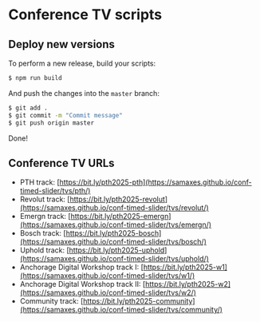 # Conference TV scripts

## Deploy new versions

To perform a new release, build your scripts:

```sh
$ npm run build
```

And push the changes into the `master` branch:

```sh
$ git add .
$ git commit -m "Commit message"
$ git push origin master
```

Done!

## Conference TV URLs

* PTH track: [https://bit.ly/pth2025-pth](https://samaxes.github.io/conf-timed-slider/tvs/pth/)
* Revolut track: [https://bit.ly/pth2025-revolut](https://samaxes.github.io/conf-timed-slider/tvs/revolut/)
* Emergn track: [https://bit.ly/pth2025-emergn](https://samaxes.github.io/conf-timed-slider/tvs/emergn/)
* Bosch track: [https://bit.ly/pth2025-bosch](https://samaxes.github.io/conf-timed-slider/tvs/bosch/)
* Uphold track: [https://bit.ly/pth2025-uphold](https://samaxes.github.io/conf-timed-slider/tvs/uphold/)
* Anchorage Digital Workshop track I: [https://bit.ly/pth2025-w1](https://samaxes.github.io/conf-timed-slider/tvs/w1/)
* Anchorage Digital Workshop track II: [https://bit.ly/pth2025-w2](https://samaxes.github.io/conf-timed-slider/tvs/w2/)
* Community track: [https://bit.ly/pth2025-community](https://samaxes.github.io/conf-timed-slider/tvs/community/)
